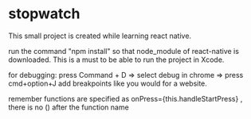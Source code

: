 # stopwatch
This small project is created while learning react native.

run the command "npm install" so that node_module of react-native is downloaded. 
This is a must to be able to run the project in Xcode.

for debugging: press Command + D => select debug in chrome => press cmd+option+J 
add breakpoints like you would for a website.

remember functions are specified as onPress={this.handleStartPress} ,
there is no () after the function name